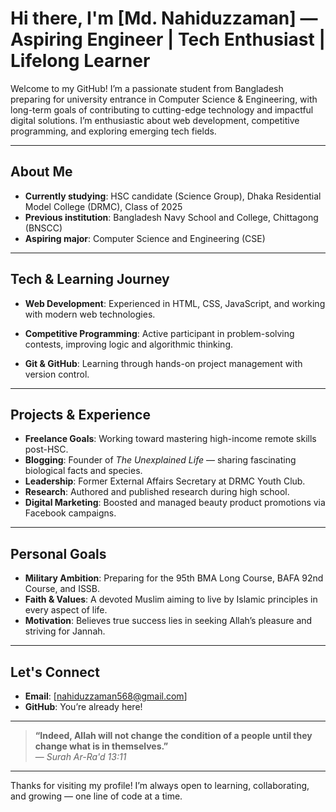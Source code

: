 # Hi there, I'm [Md. Nahiduzzaman] — Aspiring Engineer | Tech Enthusiast | Lifelong Learner

Welcome to my GitHub! I’m a passionate student from Bangladesh preparing for university entrance in Computer Science & Engineering, with long-term goals of contributing to cutting-edge technology and impactful digital solutions. I’m enthusiastic about web development, competitive programming, and exploring emerging tech fields.

---

## About Me

- **Currently studying**: HSC candidate (Science Group), Dhaka Residential Model College (DRMC), Class of 2025
- **Previous institution**: Bangladesh Navy School and College, Chittagong (BNSCC)
- **Aspiring major**: Computer Science and Engineering (CSE)

---

## Tech & Learning Journey

- **Web Development**: Experienced in HTML, CSS, JavaScript, and working with modern web technologies.
- **Competitive Programming**: Active participant in problem-solving contests, improving logic and algorithmic thinking.

- **Git & GitHub**: Learning through hands-on project management with version control.

---

## Projects & Experience

- **Freelance Goals**: Working toward mastering high-income remote skills post-HSC.
- **Blogging**: Founder of *The Unexplained Life* — sharing fascinating biological facts and species.
- **Leadership**: Former External Affairs Secretary at DRMC Youth Club.
- **Research**: Authored and published research during high school.
- **Digital Marketing**: Boosted and managed beauty product promotions via Facebook campaigns.

---

## Personal Goals

- **Military Ambition**: Preparing for the 95th BMA Long Course, BAFA 92nd Course, and ISSB.
- **Faith & Values**: A devoted Muslim aiming to live by Islamic principles in every aspect of life.
- **Motivation**: Believes true success lies in seeking Allah’s pleasure and striving for Jannah.

---

## Let's Connect

- **Email**: [nahiduzzaman568@gmail.com]
- **GitHub**: You’re already here!

---

> **“Indeed, Allah will not change the condition of a people until they change what is in themselves.”**  
> — *Surah Ar-Ra'd 13:11*

---

Thanks for visiting my profile! I’m always open to learning, collaborating, and growing — one line of code at a time.